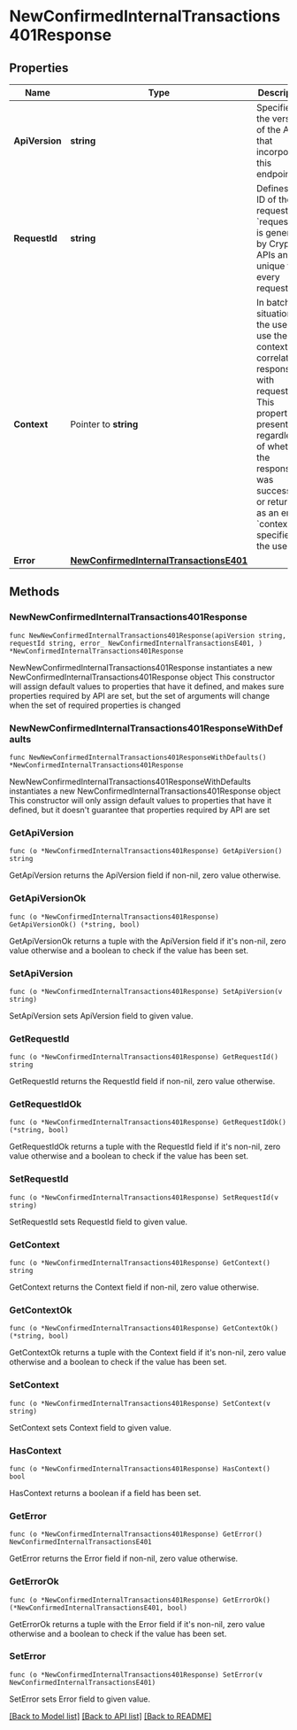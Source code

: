 # NewConfirmedInternalTransactions401Response

## Properties

Name | Type | Description | Notes
------------ | ------------- | ------------- | -------------
**ApiVersion** | **string** | Specifies the version of the API that incorporates this endpoint. | 
**RequestId** | **string** | Defines the ID of the request. The &#x60;requestId&#x60; is generated by Crypto APIs and it&#39;s unique for every request. | 
**Context** | Pointer to **string** | In batch situations the user can use the context to correlate responses with requests. This property is present regardless of whether the response was successful or returned as an error. &#x60;context&#x60; is specified by the user. | [optional] 
**Error** | [**NewConfirmedInternalTransactionsE401**](NewConfirmedInternalTransactionsE401.md) |  | 

## Methods

### NewNewConfirmedInternalTransactions401Response

`func NewNewConfirmedInternalTransactions401Response(apiVersion string, requestId string, error_ NewConfirmedInternalTransactionsE401, ) *NewConfirmedInternalTransactions401Response`

NewNewConfirmedInternalTransactions401Response instantiates a new NewConfirmedInternalTransactions401Response object
This constructor will assign default values to properties that have it defined,
and makes sure properties required by API are set, but the set of arguments
will change when the set of required properties is changed

### NewNewConfirmedInternalTransactions401ResponseWithDefaults

`func NewNewConfirmedInternalTransactions401ResponseWithDefaults() *NewConfirmedInternalTransactions401Response`

NewNewConfirmedInternalTransactions401ResponseWithDefaults instantiates a new NewConfirmedInternalTransactions401Response object
This constructor will only assign default values to properties that have it defined,
but it doesn't guarantee that properties required by API are set

### GetApiVersion

`func (o *NewConfirmedInternalTransactions401Response) GetApiVersion() string`

GetApiVersion returns the ApiVersion field if non-nil, zero value otherwise.

### GetApiVersionOk

`func (o *NewConfirmedInternalTransactions401Response) GetApiVersionOk() (*string, bool)`

GetApiVersionOk returns a tuple with the ApiVersion field if it's non-nil, zero value otherwise
and a boolean to check if the value has been set.

### SetApiVersion

`func (o *NewConfirmedInternalTransactions401Response) SetApiVersion(v string)`

SetApiVersion sets ApiVersion field to given value.


### GetRequestId

`func (o *NewConfirmedInternalTransactions401Response) GetRequestId() string`

GetRequestId returns the RequestId field if non-nil, zero value otherwise.

### GetRequestIdOk

`func (o *NewConfirmedInternalTransactions401Response) GetRequestIdOk() (*string, bool)`

GetRequestIdOk returns a tuple with the RequestId field if it's non-nil, zero value otherwise
and a boolean to check if the value has been set.

### SetRequestId

`func (o *NewConfirmedInternalTransactions401Response) SetRequestId(v string)`

SetRequestId sets RequestId field to given value.


### GetContext

`func (o *NewConfirmedInternalTransactions401Response) GetContext() string`

GetContext returns the Context field if non-nil, zero value otherwise.

### GetContextOk

`func (o *NewConfirmedInternalTransactions401Response) GetContextOk() (*string, bool)`

GetContextOk returns a tuple with the Context field if it's non-nil, zero value otherwise
and a boolean to check if the value has been set.

### SetContext

`func (o *NewConfirmedInternalTransactions401Response) SetContext(v string)`

SetContext sets Context field to given value.

### HasContext

`func (o *NewConfirmedInternalTransactions401Response) HasContext() bool`

HasContext returns a boolean if a field has been set.

### GetError

`func (o *NewConfirmedInternalTransactions401Response) GetError() NewConfirmedInternalTransactionsE401`

GetError returns the Error field if non-nil, zero value otherwise.

### GetErrorOk

`func (o *NewConfirmedInternalTransactions401Response) GetErrorOk() (*NewConfirmedInternalTransactionsE401, bool)`

GetErrorOk returns a tuple with the Error field if it's non-nil, zero value otherwise
and a boolean to check if the value has been set.

### SetError

`func (o *NewConfirmedInternalTransactions401Response) SetError(v NewConfirmedInternalTransactionsE401)`

SetError sets Error field to given value.



[[Back to Model list]](../README.md#documentation-for-models) [[Back to API list]](../README.md#documentation-for-api-endpoints) [[Back to README]](../README.md)


